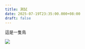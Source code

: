 ```yaml
---
title: 測試
date: 2025-07-19T23:35:00.000+08:00
draft: false
---
```

這是一隻鳥

![](/images/uploads/images.png)
